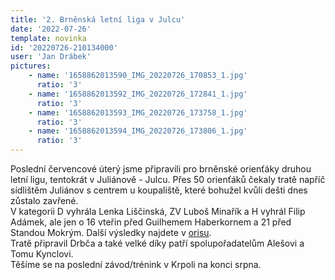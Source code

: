 ```yaml
---
title: '2. Brněnská letní liga v Julcu'
date: '2022-07-26'
template: novinka
id: '20220726-210134000'
user: 'Jan Drábek'
pictures:
    - name: '1658862013590_IMG_20220726_170853_1.jpg'
      ratio: '3'
    - name: '1658862013592_IMG_20220726_172841_1.jpg'
      ratio: '3'
    - name: '1658862013593_IMG_20220726_173758_1.jpg'
      ratio: '3'
    - name: '1658862013594_IMG_20220726_173806_1.jpg'
      ratio: '3'
---
```

Poslední červencové úterý jsme připravili pro brněnské orienťáky druhou letní ligu, tentokrát v Juliánově - Julcu. Přes 50 orienťáků čekaly tratě napříč sídlištěm Juliánov s centrem u koupaliště, které bohužel kvůli dešti dnes zůstalo zavřené.  
V kategorii D vyhrála Lenka Liščinská, ZV Luboš Minařík a H vyhrál Filip Adámek, ale jen o 16 vteřin před Guilhemem Haberkornem a 21 před Standou Mokrým. Další výsledky najdete v [orisu](https://oris.orientacnisporty.cz/Vysledky?id=7285).  
Tratě připravil Drbča a také velké díky patří spolupořadatelům Alešovi a Tomu Kynclovi.  
Těšíme se na poslední závod/trénink v Krpoli na konci srpna.
